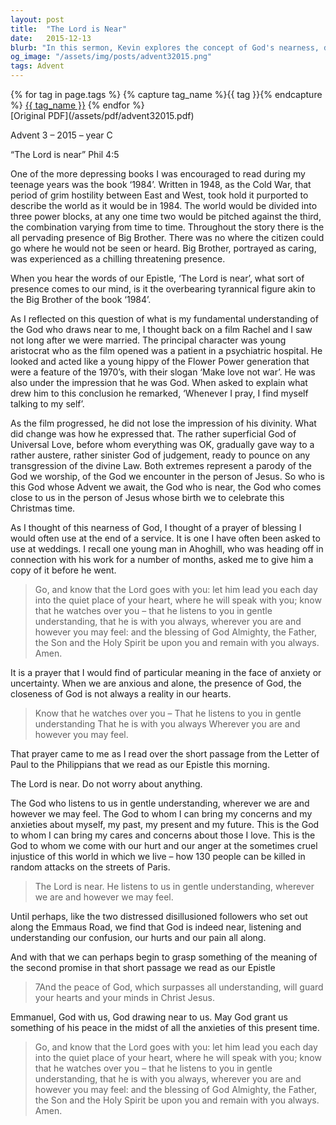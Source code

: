 ```yaml
---
layout: post
title:  "The Lord is Near"
date:   2015-12-13
blurb: "In this sermon, Kevin explores the concept of God's nearness, drawing on references from literature and a prayer of blessing. He challenges the audience to consider their understanding of God and His presence in their lives. The sermon emphasizes the comforting and understanding nature of God, encouraging the audience to bring their anxieties and concerns to Him."
og_image: "/assets/img/posts/advent32015.png"
tags: Advent
---    
```

<div class="tag-pills">
  {% for tag in page.tags %}
    {% capture tag_name %}{{ tag }}{% endcapture %}
    <a href="{{ site.baseurl }}/tag/{{ tag_name | slugify }}" class="tag-pill">{{ tag_name }}</a>
  {% endfor %}
</div>
[Original PDF](/assets/pdf/advent32015.pdf)

Advent 3 – 2015 – year C

“The Lord is near” Phil 4:5

One of the more depressing books I was encouraged to read during my teenage years was the book ‘1984’. Written in 1948, as the Cold War, that period of grim hostility between East and West, took hold it purported to describe the world as it would be in 1984. The world would be divided into three power blocks, at any one time two would be pitched against the third, the combination varying from time to time. Throughout the story there is the all pervading presence of Big Brother. There was no where the citizen could go where he would not be seen or heard. Big Brother, portrayed as caring, was experienced as a chilling threatening presence.

When you hear the words of our Epistle, ‘The Lord is near’, what sort of presence comes to our mind, is it the overbearing tyrannical figure akin to the Big Brother of the book ‘1984’.

As I reflected on this question of what is my fundamental understanding of the God who draws near to me, I thought back on a film Rachel and I saw not long after we were married. The principal character was young aristocrat who as the film opened was a patient in a psychiatric hospital. He looked and acted like a young hippy of the Flower Power generation that were a feature of the 1970’s, with their slogan ‘Make love not war’. He was also under the impression that he was God. When asked to explain what drew him to this conclusion he remarked, ‘Whenever I pray, I find myself talking to my self’.

As the film progressed, he did not lose the impression of his divinity. What did change was how he expressed that. The rather superficial God of Universal Love, before whom everything was OK, gradually gave way to a rather austere, rather sinister God of judgement, ready to pounce on any transgression of the divine Law. Both extremes represent a parody of the God we worship, of the God we encounter in the person of Jesus. So who is this God whose Advent we await, the God who is near, the God who comes close to us in the person of Jesus whose birth we to celebrate this Christmas time.

As I thought of this nearness of God, I thought of a prayer of blessing I would often use at the end of a service. It is one I have often been asked to use at weddings. I recall one young man in Ahoghill, who was heading off in connection with his work for a number of months, asked me to give him a copy of it before he went.

> Go, and know that the Lord goes with you:
let him lead you each day into the quiet place
of your heart, where he will speak with you;
know that he watches over you –
that he listens to you in gentle understanding,
that he is with you always,
wherever you are and however you may feel:
and the blessing of God Almighty,
the Father, the Son and the Holy Spirit
be upon you and remain with you always.
Amen.

It is a prayer that I would find of particular meaning in the face of anxiety or uncertainty. When we are anxious and alone, the presence of God, the closeness of God is not always a reality in our hearts.

> Know that he watches over you –
That he listens to you in gentle understanding
That he is with you always
Wherever you are and however you may feel.

That prayer came to me as I read over the short passage from the Letter of Paul to the Philippians that we read as our Epistle this morning.

The Lord is near. Do not worry about anything.

The God who listens to us in gentle understanding, wherever we are and however we may feel. The God to whom I can bring my concerns and my anxieties about myself, my past, my present and my future. This is the God to whom I can bring my cares and concerns about those I love. This is the God to whom we come with our hurt and our anger at the sometimes cruel injustice of this world in which we live – how 130 people can be killed in random attacks on the streets of Paris.

> The Lord is near. He listens to us in gentle understanding,
wherever we are and however we may feel.

Until perhaps, like the two distressed disillusioned followers who set out along the Emmaus Road, we find that God is indeed near, listening and understanding our confusion, our hurts and our pain all along.

And with that we can perhaps begin to grasp something of the meaning of the second promise in that short passage we read as our Epistle

> 7And the peace of God, which surpasses all understanding, will
guard your hearts and your minds in Christ Jesus.

Emmanuel, God with us, God drawing near to us. May God grant us something of his peace in the midst of all the anxieties of this present time.

> Go, and know that the Lord goes with you:
let him lead you each day into the quiet place
of your heart, where he will speak with you;
know that he watches over you –
that he listens to you in gentle understanding,
that he is with you always,
wherever you are and however you may feel:
and the blessing of God Almighty,
the Father, the Son and the Holy Spirit
be upon you and remain with you always.
Amen.
